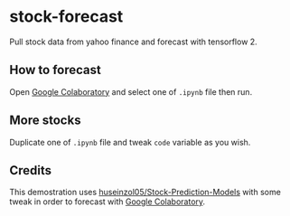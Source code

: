 # stock-forecast

Pull stock data from yahoo finance and forecast with tensorflow 2. 

## How to forecast

Open [Google Colaboratory](https://research.google.com/colaboratory/) and select one of `.ipynb` file then run.

## More stocks

Duplicate one of `.ipynb` file and tweak `code` variable as you wish.

## Credits

This demostration uses [huseinzol05/Stock-Prediction-Models](https://github.com/huseinzol05/Stock-Prediction-Models) with some tweak in order to forecast with [Google Colaboratory](https://research.google.com/colaboratory/).